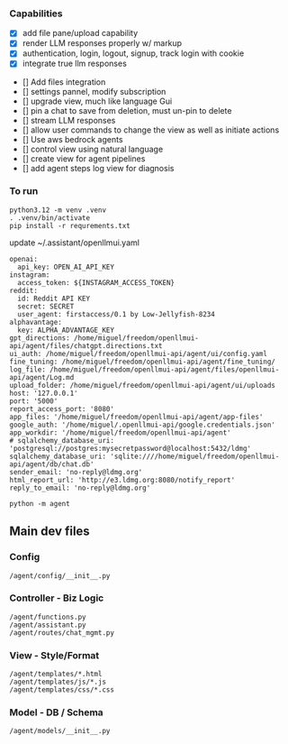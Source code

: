 ### Capabilities
- [x] add file pane/upload capability
- [x] render LLM responses properly w/ markup
- [x] authentication, login, logout, signup, track login with cookie
- [x] integrate true llm responses
- [] Add files integration
- [] settings pannel, modify subscription
- [] upgrade view, much like language Gui
- [] pin a chat to save from deletion, must un-pin to delete
- [] stream LLM responses
- [] allow user commands to change the view as well as initiate actions
- [] Use aws bedrock agents
- [] control view using natural language
- [] create view for agent pipelines
- [] add agent steps log view for diagnosis

### To run
```
python3.12 -m venv .venv
. .venv/bin/activate
pip install -r requrements.txt
```

update ~/.assistant/openllmui.yaml

```
openai:
  api_key: OPEN_AI_API_KEY
instagram:
  access_token: ${INSTAGRAM_ACCESS_TOKEN}
reddit:
  id: Reddit API KEY
  secret: SECRET
  user_agent: firstaccess/0.1 by Low-Jellyfish-8234
alphavantage:
  key: ALPHA_ADVANTAGE_KEY
gpt_directions: /home/miguel/freedom/openllmui-api/agent/files/chatgpt.directions.txt
ui_auth: /home/miguel/freedom/openllmui-api/agent/ui/config.yaml
fine_tuning: /home/miguel/freedom/openllmui-api/agent/fine_tuning/
log_file: /home/miguel/freedom/openllmui-api/agent/files/openllmui-api/agent/Log.md
upload_folder: /home/miguel/freedom/openllmui-api/agent/ui/uploads
host: '127.0.0.1'
port: '5000'
report_access_port: '8080'
app_files: '/home/miguel/freedom/openllmui-api/agent/app-files'
google_auth: '/home/miguel/.openllmui-api/google.credentials.json'
app_workdir: '/home/miguel/freedom/openllmui-api/agent'
# sqlalchemy_database_uri: 'postgresql://postgres:mysecretpassword@localhost:5432/ldmg'
sqlalchemy_database_uri: 'sqlite:////home/miguel/freedom/openllmui-api/agent/db/chat.db'
sender_email: 'no-reply@ldmg.org'
html_report_url: 'http://e3.ldmg.org:8080/notify_report'
reply_to_email: 'no-reply@ldmg.org'
```

```
python -m agent
```


## Main dev files

### Config
```
/agent/config/__init__.py
```


### Controller - Biz Logic
```
/agent/functions.py
/agent/assistant.py
/agent/routes/chat_mgmt.py
```

### View - Style/Format
```
/agent/templates/*.html
/agent/templates/js/*.js
/agent/templates/css/*.css
```

### Model - DB / Schema
```
/agent/models/__init__.py
```